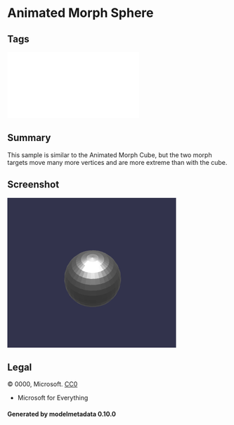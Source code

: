 # Animated Morph Sphere

## Tags

![sharable](./README-sharable.md)

## Summary

This sample is similar to the Animated Morph Cube, but the two morph targets move many more vertices and are more extreme than with the cube.

## Screenshot

![screenshot](screenshot/screenshot.gif)

## Legal

&copy; 0000, Microsoft. [CC0](https://creativecommons.org/publicdomain/zero/1.0/legalcode)

 - Microsoft for Everything

#### Generated by modelmetadata 0.10.0